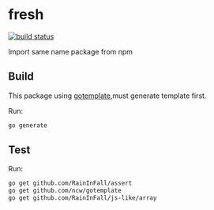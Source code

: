 # fresh

[![build status](https://travis-ci.org/RainInFall/fresh.svg?branch=master)](https://travis-ci.org/RainInFall/fresh.svg?branch=master)

Import same name package from npm
## Build
This package using [gotemplate](https://github.com/ncw/gotemplate),must generate template first.

Run:
```sh
go generate
```
## Test
Run:
```sh
go get github.com/RainInFall/assert
go get github.com/ncw/gotemplate
go get github.com/RainInFall/js-like/array
```